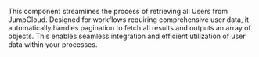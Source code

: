 This component streamlines the process of retrieving all Users from JumpCloud. Designed for workflows requiring comprehensive user data, it automatically handles pagination to fetch all results and outputs an array of objects. This enables seamless integration and efficient utilization of user data within your processes.
